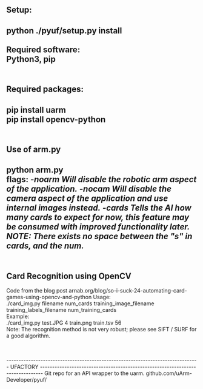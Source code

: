 Setup:
-------------------------------------------------------------------------------
python ./pyuf/setup.py install <br/>
<br/>
Required software: <br/>
Python3, pip
<br/>
<br/>
-------------------------------------------------------------------------------
Required packages:
-------------------------------------------------------------------------------
pip install uarm<br/>
pip install opencv-python
<br/>
<br/>
-------------------------------------------------------------------------------
Use of arm.py
-------------------------------------------------------------------------------
python arm.py <flags><br/>
  flags:
        *-noarm*
            *Will disable the robotic arm aspect of the application.*
        *-nocam*
            *Will disable the camera aspect of the application and use internal*
              *images instead.*
        *-cards<n>*
            *Tells the AI how many cards to expect for now, this feature may
            be consumed with improved functionality later.
            NOTE: There exists no space between the "s" in cards, and the num.*
<br/>
<br/>
-------------------------------------------------------------------------------
Card Recognition using OpenCV
-------------------------------------------------------------------------------
Code from the blog post
arnab.org/blog/so-i-suck-24-automating-card-games-using-opencv-and-python
Usage:<br/>
  ./card_img.py filename num_cards training_image_filename training_labels_filename num_training_cards<br/>
Example:<br/>
  ./card_img.py test.JPG 4 train.png train.tsv 56<br/>
Note: The recognition method is not very robust; please see SIFT / SURF for a good algorithm.

<br/>
<br/>
-------------------------------------------------------------------------------
UFACTORY
-------------------------------------------------------------------------------
Git repo for an API wrapper to the uarm.
github.com/uArm-Developer/pyuf/
